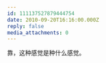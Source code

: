 ```yaml
---
id: 111137527879444754
date: 2010-09-20T16:16:00.000Z
reply: false
media_attachments: 0
---
```


靠，这种感觉是种什么感觉。 ​​​​

